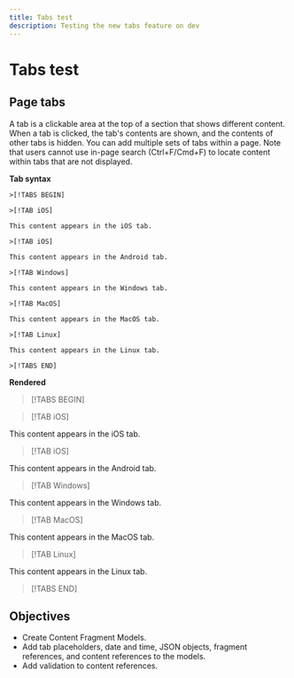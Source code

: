 ```yaml
---
title: Tabs test
description: Testing the new tabs feature on dev
---
```

# Tabs test

## Page tabs

A tab is a clickable area at the top of a section that shows different content. When a tab is clicked, the tab's contents are shown, and the contents of other tabs is hidden. You can add multiple sets of tabs within a page. Note that users cannot use in-page search (Ctrl+F/Cmd+F) to locate content within tabs that are not displayed.

**Tab syntax**

```
>[!TABS BEGIN]

>[!TAB iOS]

This content appears in the iOS tab.

>[!TAB iOS]

This content appears in the Android tab.

>[!TAB Windows]

This content appears in the Windows tab.

>[!TAB MacOS]

This content appears in the MacOS tab.

>[!TAB Linux]

This content appears in the Linux tab.

>[!TABS END]
```

**Rendered**

>[!TABS BEGIN]

>[!TAB iOS]

This content appears in the iOS tab.

>[!TAB iOS]

This content appears in the Android tab.

>[!TAB Windows]

This content appears in the Windows tab.

>[!TAB MacOS]

This content appears in the MacOS tab.

>[!TAB Linux]

This content appears in the Linux tab.

>[!TABS END]

## Objectives

* Create Content Fragment Models.
* Add tab placeholders, date and time, JSON objects, fragment references, and content references to the models.
* Add validation to content references.
